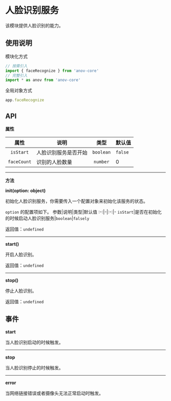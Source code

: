 # 人脸识别服务

该模块提供人脸识别的能力。

## 使用说明

模块化方式

```javascript
// 按需引入
import { faceRecognize } from 'anov-core'
// 完整引入
import * as anov from 'anov-core'
```

全局对象方式

```javascript
app.faceRecognize
```

## API

**属性**

|   属性    | 说明                 |   类型    | 默认值  |
| :-------: | -------------------- | :-------: | ------- |
| `isStart` | 人脸识别服务是否开始 | `boolean` | `false` |
| `faceCount` | 识别的人脸数量 | `number` | 0 |

---
**方法**

**init(option: object)**

初始化人脸识别服务，你需要传入一个配置对象来初始化该服务的状态。

`option` 的配置项如下。
参数|说明|类型|默认值
:-:|-|:-:|-
`isStart`|是否在初始化的时候启动人脸识别服务|`boolean`|`falsely`

返回值：`undefined`

---

**start()**

开启人脸识别。

返回值：`undefined`

---

**stop()**

停止人脸识别。

返回值：`undefined`


## 事件

**start**

当人脸识别启动的时候触发。

---

**stop**

当人脸识别停止的时候触发。

---

**error**

当网络链接错误或者摄像头无法正常启动时触发。